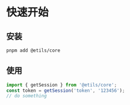 # 快速开始

## 安装

```bash
pnpm add @etils/core
```

## 使用

```ts
import { getSession } from '@etils/core';
const token = getSession('token', '123456');
// do something
```

<!-- 更多功能列表，请参阅 [functions list](/core/store/)。 -->
